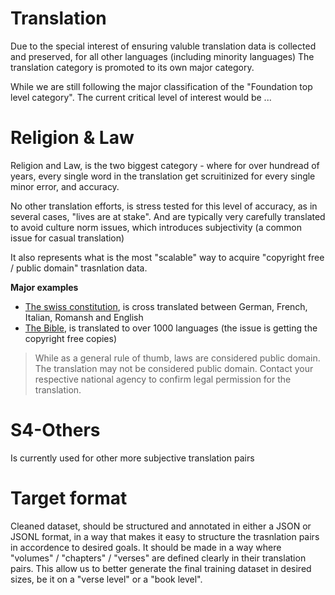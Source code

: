 # Translation

Due to the special interest of ensuring valuble translation data is collected and preserved, for all other languages (including minority languages)
The translation category is promoted to its own major category.

While we are still following the major classification of the "Foundation top level category". The current critical level of interest would be ...

# Religion & Law

Religion and Law, is the two biggest category - where for over hundread of years, every single word in the translation get scruitinized for every single minor error, and accuracy.

No other translation efforts, is stress tested for this level of accuracy, as in several cases, "lives are at stake". And are typically very carefully translated to avoid culture norm issues, which introduces subjectivity (a common issue for casual translation)

It also represents what is the most "scalable" way to acquire "copyright free / public domain" trasnlation data.

**Major examples**

- [The swiss constitution](https://www.fedlex.admin.ch/eli/cc/1999/404/en), is cross translated between German, French, Italian, Romansh and English
- [The Bible](https://en.wikipedia.org/wiki/Bible_translations), is translated to over 1000 languages (the issue is getting the copyright free copies)

> While as a general rule of thumb, laws are considered public domain. The translation may not be considered public domain. Contact your respective national agency to confirm legal permission for the translation.

# S4-Others

Is currently used for other more subjective translation pairs

# Target format

Cleaned dataset, should be structured and annotated in either a JSON or JSONL format, in a way that makes it easy to structure the trasnlation pairs in accordence to desired goals.
It should be made in a way where "volumes" / "chapters" / "verses" are defined clearly in their translation pairs.
This allow us to better generate the final training dataset in desired sizes, be it on a "verse level" or a "book level".
